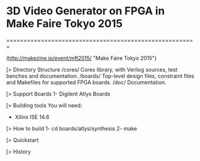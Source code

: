 # 3D Video Generator on FPGA in Make Faire Tokyo 2015
=======================================================

(http://makezine.jp/event/mft2015/ "Make Faire Tokyo 2015")

[> Directory Structure
 /cores/      Cores library, with Verilog sources, test benches and documentation.
 /boards/     Top-level design files, constraint files and Makefiles
              for supported FPGA boards.
 /doc/        Documentation.

[> Support Boards
1- Digilent Atlys Boards

[> Building tools
You will need:
 - Xilinx ISE 14.6

[> How to build
1- cd boards/atlys/synthesis
2- make

[> Quickstart

[> History

